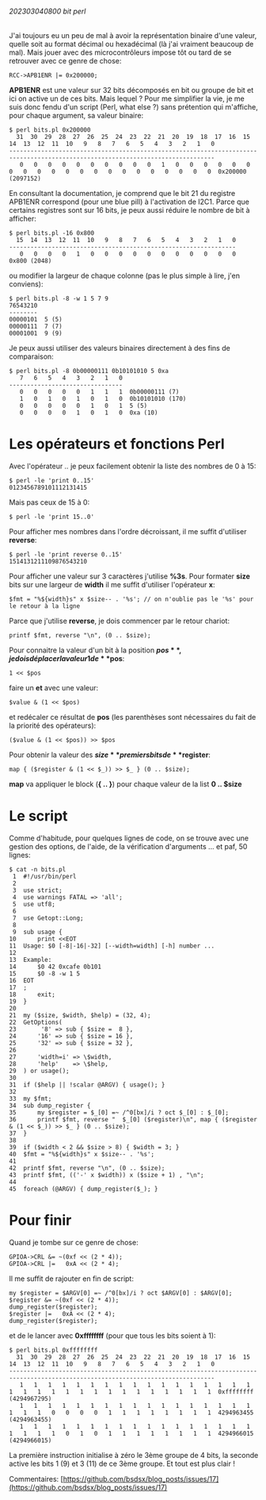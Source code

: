 ###### 202303040800 bit perl 

J'ai toujours eu un peu de mal à avoir la représentation binaire d'une valeur, quelle soit au format décimal ou hexadécimal (là j'ai vraiment beaucoup de mal). Mais jouer avec des microcontrôleurs impose tôt ou tard de se retrouver avec ce genre de chose:

    RCC->APB1ENR |= 0x200000;

**APB1ENR** est une valeur sur 32 bits décomposés en bit ou groupe de bit et ici on active un de ces bits. Mais lequel ? Pour me simplifier la vie, je me suis donc fendu d'un script (Perl, what else ?) sans prétention qui m'affiche, pour chaque argument, sa valeur binaire:

    $ perl bits.pl 0x200000
      31  30  29  28  27  26  25  24  23  22  21  20  19  18  17  16  15  14  13  12  11  10   9   8   7   6   5   4   3   2   1   0
    --------------------------------------------------------------------------------------------------------------------------------
       0   0   0   0   0   0   0   0   0   0   1   0   0   0   0   0   0   0   0   0   0   0   0   0   0   0   0   0   0   0   0   0  0x200000 (2097152)

En consultant la documentation, je comprend que le bit 21 du registre APB1ENR correspond (pour une blue pill) à l'activation de I2C1. Parce que certains registres sont sur 16 bits, je peux aussi réduire le nombre de bit à afficher:

    $ perl bits.pl -16 0x800
      15  14  13  12  11  10   9   8   7   6   5   4   3   2   1   0
    ----------------------------------------------------------------
       0   0   0   0   1   0   0   0   0   0   0   0   0   0   0   0  0x800 (2048)

ou modifier la largeur de chaque colonne (pas le plus simple à lire, j'en conviens):

    $ perl bits.pl -8 -w 1 5 7 9
    76543210
    --------
    00000101  5 (5)
    00000111  7 (7)
    00001001  9 (9)

Je peux aussi utiliser des valeurs binaires directement à des fins de comparaison:

    $ perl bits.pl -8 0b00000111 0b10101010 5 0xa
       7   6   5   4   3   2   1   0
    --------------------------------
       0   0   0   0   0   1   1   1  0b00000111 (7)
       1   0   1   0   1   0   1   0  0b10101010 (170)
       0   0   0   0   0   1   0   1  5 (5)
       0   0   0   0   1   0   1   0  0xa (10)

# Les opérateurs et fonctions Perl

Avec l'opérateur *..* je peux facilement obtenir la liste des nombres de 0 à 15:

    $ perl -le 'print 0..15'
    0123456789101112131415

Mais pas ceux de 15 à 0:

    $ perl -le 'print 15..0'
    

Pour afficher mes nombres dans l'ordre décroissant, il me suffit d'utiliser **reverse**:

    $ perl -le 'print reverse 0..15'
    1514131211109876543210

Pour afficher une valeur sur 3 caractères j'utilise **%3s**. Pour formater **size** bits sur une largeur de **width** il me suffit d'utiliser l'opérateur **x**:

    $fmt = "%${width}s" x $size-- . '%s'; // on n'oublie pas le '%s' pour le retour à la ligne

Parce que j'utilise **reverse**, je dois commencer par le retour chariot:

    printf $fmt, reverse "\n", (0 .. $size);

Pour connaitre la valeur d'un bit à la position **$pos**, je dois déplacer la valeur 1 de **$pos**:

    1 << $pos

faire un **et** avec une valeur:

    $value & (1 << $pos)

et redécaler ce résultat de **pos** (les parenthèses sont nécessaires du fait de la priorité des opérateurs):

    ($value & (1 << $pos)) >> $pos

Pour obtenir la valeur des **$size** premiers bits de **$register**:

    map { ($register & (1 << $_)) >> $_ } (0 .. $size);

**map** va appliquer le block (**{ .. }**) pour chaque valeur de la list **0 .. $size**

# Le script

Comme d'habitude, pour quelques lignes de code, on se trouve avec une gestion des options, de l'aide, de la vérification d'arguments ... et paf, 50 lignes:

    $ cat -n bits.pl
     1  #!/usr/bin/perl
     2
     3  use strict;
     4  use warnings FATAL => 'all';
     5  use utf8;
     6
     7  use Getopt::Long;
     8
     9  sub usage {
    10      print <<EOT
    11  Usage: $0 [-8|-16|-32] [--width=width] [-h] number ...
    12
    13  Example:
    14      $0 42 0xcafe 0b101
    15      $0 -8 -w 1 5
    16  EOT
    17  ;
    18      exit;
    19  }
    20
    21  my ($size, $width, $help) = (32, 4);
    22  GetOptions(
    23       '8' => sub { $size =  8 },
    24      '16' => sub { $size = 16 },
    25      '32' => sub { $size = 32 },
    26
    27      'width=i' => \$width,
    28      'help'    => \$help,
    29  ) or usage();
    30
    31  if ($help || !scalar @ARGV) { usage(); }
    32   
    33  my $fmt;
    34  sub dump_register {
    35      my $register = $_[0] =~ /^0[bx]/i ? oct $_[0] : $_[0];
    36      printf $fmt, reverse "  $_[0] ($register)\n", map { ($register & (1 << $_)) >> $_ } (0 .. $size);
    37  }
    38
    39  if ($width < 2 && $size > 8) { $width = 3; } 
    40  $fmt = "%${width}s" x $size-- . '%s';
    41
    42  printf $fmt, reverse "\n", (0 .. $size);
    43  printf $fmt, (('-' x $width)) x ($size + 1) , "\n";
    44
    45  foreach (@ARGV) { dump_register($_); }

# Pour finir

Quand je tombe sur ce genre de chose:

    GPIOA->CRL &= ~(0xf << (2 * 4));
    GPIOA->CRL |=   0xA << (2 * 4);

Il me suffit de rajouter en fin de script:

    my $register = $ARGV[0] =~ /^0[bx]/i ? oct $ARGV[0] : $ARGV[0];
    $register &= ~(0xf << (2 * 4));
    dump_register($register);
    $register |=   0xA << (2 * 4);
    dump_register($register);

et de le lancer avec **0xffffffff** (pour que tous les bits soient à 1):

    $ perl bits.pl 0xffffffff
      31  30  29  28  27  26  25  24  23  22  21  20  19  18  17  16  15  14  13  12  11  10   9   8   7   6   5   4   3   2   1   0
    --------------------------------------------------------------------------------------------------------------------------------
       1   1   1   1   1   1   1   1   1   1   1   1   1   1   1   1   1   1   1   1   1   1   1   1   1   1   1   1   1   1   1   1  0xffffffff (4294967295)
       1   1   1   1   1   1   1   1   1   1   1   1   1   1   1   1   1   1   1   1   0   0   0   0   1   1   1   1   1   1   1   1  4294963455 (4294963455)
       1   1   1   1   1   1   1   1   1   1   1   1   1   1   1   1   1   1   1   1   1   0   1   0   1   1   1   1   1   1   1   1  4294966015 (4294966015)

La première instruction initialise à zéro le 3ème groupe de 4 bits, la seconde active les bits 1 (9) et 3 (11) de ce 3ème groupe. Et tout est plus clair !

Commentaires: [https://github.com/bsdsx/blog_posts/issues/17](https://github.com/bsdsx/blog_posts/issues/17)

